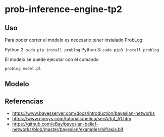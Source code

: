 # prob-inference-engine-tp2

## Uso

Para poder correr el modelo es necesario tener instalado ProbLog:

Python 2: ```sudo pip install problog```
Python 3: ```sudo pip3 install problog```

El modelo se puede ejecutar con el comando

```problog model.pl```


## Modelo

## Referencias 
* https://www.bayesserver.com/docs/introduction/bayesian-networks
* https://www.norsys.com/tutorials/netica/secA/tut_A1.htm
* https://github.com/eBay/bayesian-belief-networks/blob/master/bayesian/examples/bif/asia.bif
